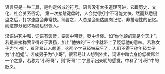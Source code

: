语言只是一种工具，是约定俗成的符号。语言没有太多道理可讲，它跟历史、文化、社会关系密切。
第一次接触键盘时，人会觉得打字不可能太快。然而熟悉键盘之后，打字速度会非常快。简言之，人总是会低估肌肉记忆、非推理性的记忆。而这部分记忆功能也很强大。


汉语讲究中和，词语有褒贬，要褒中带贬，贬中含褒。如“你他娘的真是个天才”，若是直接称赞显得过于褒扬，加上“他娘的”三个字就带上了贬低他的意味。若称女子为“小姐”，很容易让人想歪，这两个字已经被玩坏了，人们不得不称年轻女子为“小姐姐”。若成男子为“小哥”，很容易让人想到外卖，词语中暗含身份低微屌丝一个之意，若称为“小哥哥”，则“哥哥”二字显示出亲昵的感觉，中和了“小哥”中的贬义。
